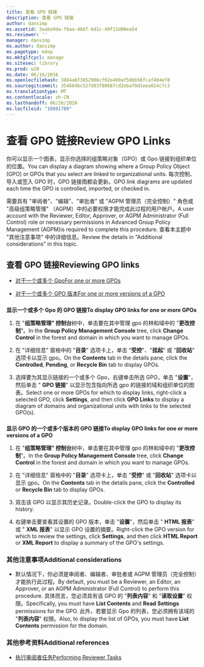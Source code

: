 ```yaml
---
title: 查看 GPO 链接
description: 查看 GPO 链接
author: dansimp
ms.assetid: 3aaba9da-f0aa-466f-bd1c-49f11d00ea54
ms.reviewer: ''
manager: dansimp
ms.author: dansimp
ms.pagetype: mdop
ms.mktglfcycl: manage
ms.sitesec: library
ms.prod: w10
ms.date: 06/16/2016
ms.openlocfilehash: 3884a6f3852986cf02e499af59bb56fcaf404ef8
ms.sourcegitcommit: 354664bc527d93f80687cd2eba70d1eea024c7c3
ms.translationtype: MT
ms.contentlocale: zh-CN
ms.lasthandoff: 06/26/2020
ms.locfileid: "10801780"
---
```

# <span data-ttu-id="79e1c-103">查看 GPO 链接</span><span class="sxs-lookup"><span data-stu-id="79e1c-103">Review GPO Links</span></span>


<span data-ttu-id="79e1c-104">你可以显示一个图表，显示你选择的组策略对象（GPO）或 Gpo 链接到组织单位的位置。</span><span class="sxs-lookup"><span data-stu-id="79e1c-104">You can display a diagram showing where a Group Policy Object (GPO) or GPOs that you select are linked to organizational units.</span></span> <span data-ttu-id="79e1c-105">每次控制、导入或签入 GPO 时，GPO 链接图都会更新。</span><span class="sxs-lookup"><span data-stu-id="79e1c-105">GPO link diagrams are updated each time the GPO is controlled, imported, or checked in.</span></span>

<span data-ttu-id="79e1c-106">需要具有 "审阅者"、"编辑"、"审批者" 或 "AGPM 管理员（完全控制）" 角色或 "高级组策略管理" （AGPM）中的必要权限才能完成此过程的用户帐户。</span><span class="sxs-lookup"><span data-stu-id="79e1c-106">A user account with the Reviewer, Editor, Approver, or AGPM Administrator (Full Control) role or necessary permissions in Advanced Group Policy Management (AGPM)is required to complete this procedure.</span></span> <span data-ttu-id="79e1c-107">查看本主题中 "其他注意事项" 中的详细信息。</span><span class="sxs-lookup"><span data-stu-id="79e1c-107">Review the details in "Additional considerations" in this topic.</span></span>

## <span data-ttu-id="79e1c-108">查看 GPO 链接</span><span class="sxs-lookup"><span data-stu-id="79e1c-108">Reviewing GPO links</span></span>


-   [<span data-ttu-id="79e1c-109">对于一个或多个 Gpo</span><span class="sxs-lookup"><span data-stu-id="79e1c-109">For one or more GPOs</span></span>](#bkmk-gpos)

-   [<span data-ttu-id="79e1c-110">对于一个或多个 GPO 版本</span><span class="sxs-lookup"><span data-stu-id="79e1c-110">For one or more versions of a GPO</span></span>](#bkmk-gpo-versions)

### <a href="" id="bkmk-gpos"></a>

**<span data-ttu-id="79e1c-111">显示一个或多个 Gpo 的 GPO 链接</span><span class="sxs-lookup"><span data-stu-id="79e1c-111">To display GPO links for one or more GPOs</span></span>**

1.  <span data-ttu-id="79e1c-112">在 "**组策略管理" 控制台**树中，单击要在其中管理 gpo 的林和域中的 "**更改控制**"。</span><span class="sxs-lookup"><span data-stu-id="79e1c-112">In the **Group Policy Management Console** tree, click **Change Control** in the forest and domain in which you want to manage GPOs.</span></span>

2.  <span data-ttu-id="79e1c-113">在 "详细信息" 窗格中的 "**目录**" 选项卡上，单击 "**受控**"、"**挂起**" 或 "**回收站**" 选项卡以显示 gpo。</span><span class="sxs-lookup"><span data-stu-id="79e1c-113">On the **Contents** tab in the details pane, click the **Controlled**, **Pending**, or **Recycle Bin** tab to display GPOs.</span></span>

3.  <span data-ttu-id="79e1c-114">选择要为其显示链接的一个或多个 Gpo，右键单击所选 GPO，单击 "**设置**"，然后单击 " **GPO 链接**" 以显示包含指向所选 gpo 的链接的域和组织单位的图表。</span><span class="sxs-lookup"><span data-stu-id="79e1c-114">Select one or more GPOs for which to display links, right-click a selected GPO, click **Settings**, and then click **GPO Links** to display a diagram of domains and organizational units with links to the selected GPO(s).</span></span>

### <a href="" id="bkmk-gpo-versions"></a>

**<span data-ttu-id="79e1c-115">显示 GPO 的一个或多个版本的 GPO 链接</span><span class="sxs-lookup"><span data-stu-id="79e1c-115">To display GPO links for one or more versions of a GPO</span></span>**

1.  <span data-ttu-id="79e1c-116">在 "**组策略管理" 控制台**树中，单击要在其中管理 gpo 的林和域中的 "**更改控制**"。</span><span class="sxs-lookup"><span data-stu-id="79e1c-116">In the **Group Policy Management Console** tree, click **Change Control** in the forest and domain in which you want to manage GPOs.</span></span>

2.  <span data-ttu-id="79e1c-117">在 "详细信息" 窗格中的 "**目录**" 选项卡上，单击 "**受控**" 或 "**回收站**" 选项卡以显示 gpo。</span><span class="sxs-lookup"><span data-stu-id="79e1c-117">On the **Contents** tab in the details pane, click the **Controlled** or **Recycle Bin** tab to display GPOs.</span></span>

3.  <span data-ttu-id="79e1c-118">双击该 GPO 以显示其历史记录。</span><span class="sxs-lookup"><span data-stu-id="79e1c-118">Double-click the GPO to display its history.</span></span>

4.  <span data-ttu-id="79e1c-119">右键单击要查看其设置的 GPO 版本，单击 "**设置**"，然后单击 " **HTML 报表**" 或 " **XML 报表**" 以显示 GPO 设置的摘要。</span><span class="sxs-lookup"><span data-stu-id="79e1c-119">Right-click the GPO version for which to review the settings, click **Settings**, and then click **HTML Report** or **XML Report** to display a summary of the GPO's settings.</span></span>

### <span data-ttu-id="79e1c-120">其他注意事项</span><span class="sxs-lookup"><span data-stu-id="79e1c-120">Additional considerations</span></span>

-   <span data-ttu-id="79e1c-121">默认情况下，你必须是审阅者、编辑者、审批者或 AGPM 管理员（完全控制）才能执行此过程。</span><span class="sxs-lookup"><span data-stu-id="79e1c-121">By default, you must be a Reviewer, an Editor, an Approver, or an AGPM Administrator (Full Control) to perform this procedure.</span></span> <span data-ttu-id="79e1c-122">具体而言，您必须具有该 GPO 的 "**列表内容**" 和 "**读取设置**" 权限。</span><span class="sxs-lookup"><span data-stu-id="79e1c-122">Specifically, you must have **List Contents** and **Read Settings** permissions for the GPO.</span></span> <span data-ttu-id="79e1c-123">此外，若要显示 Gpo 的列表，您必须拥有该域的 "**列表内容**" 权限。</span><span class="sxs-lookup"><span data-stu-id="79e1c-123">Also, to display the list of GPOs, you must have **List Contents** permission for the domain.</span></span>

### <span data-ttu-id="79e1c-124">其他参考资料</span><span class="sxs-lookup"><span data-stu-id="79e1c-124">Additional references</span></span>

-   [<span data-ttu-id="79e1c-125">执行审阅者任务</span><span class="sxs-lookup"><span data-stu-id="79e1c-125">Performing Reviewer Tasks</span></span>](performing-reviewer-tasks-agpm40.md)

 

 





